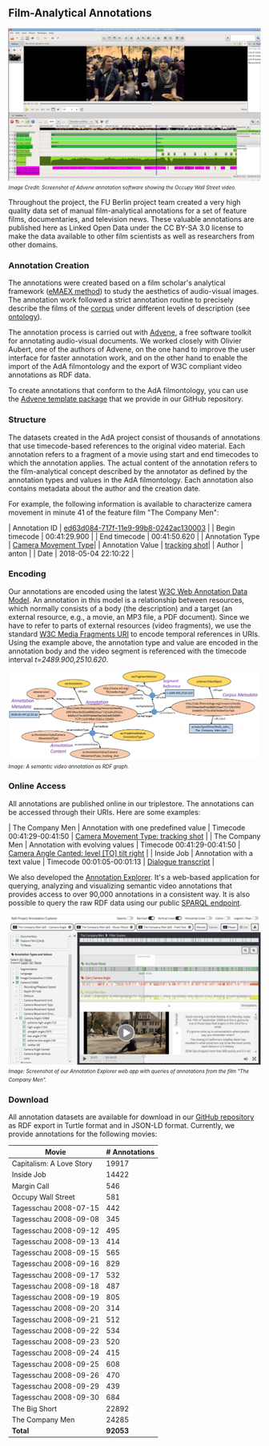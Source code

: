 ## Film-Analytical Annotations

[![Image Advene](advene.png "Annotations in Advene")](advene.png)
*<font size="1">Image Credit: Screenshot of Advene annotation software showing the Occupy Wall Street video.</font>*

Throughout the project, the FU Berlin project team created a very high quality data set of manual film-analytical annotations for a set of feature films, documentaries, and television news. These valuable annotations are published here as Linked Open Data under the CC BY-SA 3.0 license to make the data available to other film scientists as well as researchers from other domains.

### Annotation Creation

The annotations were created based on a film scholar's analytical framework ([eMAEX method](https://www.ada.cinepoetics.fu-berlin.de/en/Methoden/eMAEX/index.html)) to study the aesthetics of audio-visual images. The annotation work followed a strict annotation routine to precisely describe the films of the [corpus](../corpus) under different levels of description (see [ontology](../ontology)).

The annotation process is carried out with [Advene](https://www.advene.org/), a free software toolkit for annotating audio-visual documents. We worked closely with Olivier Aubert, one of the authors of Advene, on the one hand to improve the user interface for faster annotation work, and on the other hand to enable the import of the AdA filmontology and the export of W3C compliant video annotations as RDF data.

To create annotations that conform to the AdA filmontology, you can use the [Advene template package](https://github.com/ProjectAdA/public/tree/master/advene_template) that we provide in our GitHub repository.

### Structure

The datasets created in the AdA project consist of thousands of annotations that use timecode-based references to the original video material. Each annotation refers to a fragment of a movie using start and end timecodes to which the annotation applies. The actual content of the annotation refers to the film-analytical concept described by the annotator as defined by the annotation types and values in the AdA filmontology. Each annotation also contains metadata about the author and the creation date.

For example, the following information is available to characterize camera movement in minute 41 of the feature film "The Company Men":

| Annotation ID | [ed63d084-717f-11e9-99b8-0242ac130003](http://ada.filmontology.org/resource/media/294704ee3bd55a6888235ae7721120c29522eddd3cc273cc8365fa0eef2ac56d/ed63d084-717f-11e9-99b8-0242ac130003) |
| Begin timecode | 00:41:29.900 | 
| End  timecode | 00:41:50.620 | 
| Annotation Type | [Camera Movement Type](http://ada.filmontology.org/resource/2020/03/17/AnnotationType/CameraMovementType)|
| Annotation Value | [tracking shot](http://ada.filmontology.org/resource/2020/03/17/AnnotationValue/CameraMovementType_tracking_shot)|
| Author | anton |
| Date | 2018-05-04 22:10:22 |

### Encoding

Our annotations are encoded using the latest [W3C Web Annotation Data Model](https://www.w3.org/TR/annotation-model/). An annotation in this model is a relationship between resources, which normally consists of a body (the description) and a target (an external resource, e.g., a movie, an MP3 file, a PDF document). Since we have to refer to parts of external resources (video fragments), we use the standard [W3C Media Fragments URI](https://www.w3.org/TR/media-frags/) to encode temporal references in URIs. Using the example above, the annotation type and value are encoded in the annotation body and the video segment is referenced with the timecode interval *t=2489.900,2510.620*. 

[![Image Annotation](annotation_rdf.png "RDF Annotation")](annotation_rdf.png)
*<font size="1">Image: A semantic video annotation as RDF graph.</font>*

### Online Access

All annotations are published online in our triplestore. The annotations can be accessed through their URIs. Here are some examples:

| The Company Men | Annotation with one predefined value | Timecode 00:41:29-00:41:50 | [Camera Movement Type: tracking shot](http://ada.filmontology.org/resource/media/294704ee3bd55a6888235ae7721120c29522eddd3cc273cc8365fa0eef2ac56d/ed63d084-717f-11e9-99b8-0242ac130003) |
| The Company Men | Annotation with evolving values | Timecode 00:41:29-00:41:50 | [Camera Angle Canted: level [TO] tilt right](http://ada.filmontology.org/resource/media/294704ee3bd55a6888235ae7721120c29522eddd3cc273cc8365fa0eef2ac56d/ed63f0be-717f-11e9-99b8-0242ac130003) |
| Inside Job | Annotation with a text value | Timecode 00:01:05-00:01:13 | [Dialogue transcript](http://ada.filmontology.org/resource/media/1efe8238d70064653f065750f9b92e89505fcb16fa8bd5cf4b8c95b82dcc905c/1c73f962-7180-11e9-9cd5-0242ac130003) |

We also developed the [Annotation Explorer](http://ada.filmontology.org/explorer/). It's a web-based application for querying, analyzing and visualizing semantic video annotations that provides access to over 90,000 annotations in a consistent way. It is also possible to query the raw RDF data using our public [SPARQL endpoint](http://ada.filmontology.org/sparql).

[![Image Explorer](annotation_explorer.png "Annotation Explorer Web Application")](annotation_explorer.png)
*<font size="1">Image: Screenshot of our Annotation Explorer web app with queries of annotations from the film "The Company Men".</font>*

### Download

All annotation datasets are available for download in our [GitHub repository](https://github.com/ProjectAdA/public/tree/master/annotations) as RDF export in Turtle format and in JSON-LD format. Currently, we provide annotations for the following movies:

| Movie | # Annotations |
|-------|---------------|
| Capitalism: A Love Story | 19917 |
| Inside Job | 14422 |
| Margin Call | 546 |
| Occupy Wall Street | 581 |
| Tagesschau 2008-07-15 | 442 |
| Tagesschau 2008-09-08 | 345 |
| Tagesschau 2008-09-12 | 495 |
| Tagesschau 2008-09-13 | 414 |
| Tagesschau 2008-09-15 | 565 |
| Tagesschau 2008-09-16 | 829 |
| Tagesschau 2008-09-17 | 532 |
| Tagesschau 2008-09-18 | 487 |
| Tagesschau 2008-09-19 | 805 |
| Tagesschau 2008-09-20 | 314 |
| Tagesschau 2008-09-21 | 512 |
| Tagesschau 2008-09-22 | 534 |
| Tagesschau 2008-09-23 | 520 |
| Tagesschau 2008-09-24 | 415 |
| Tagesschau 2008-09-25 | 608 |
| Tagesschau 2008-09-26 | 470 |
| Tagesschau 2008-09-29 | 439 |
| Tagesschau 2008-09-30 | 684 |
| The Big Short | 22892 |
| The Company Men | 24285 |
| **Total** | **92053** |

[comment]: <> (Scene Segmentation)

[comment]: <> (Annotation  Querys / SPARQL)
